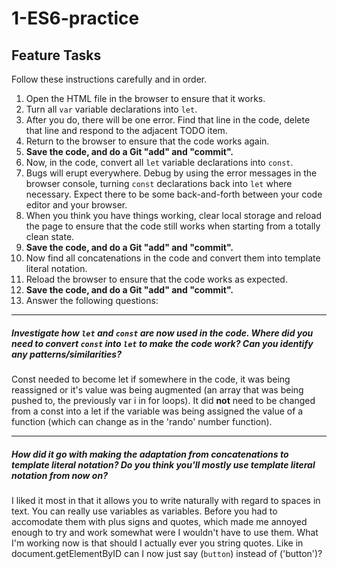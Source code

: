 # 1-ES6-practice

## Feature Tasks

Follow these instructions carefully and in order.

1. Open the HTML file in the browser to ensure that it works.
2. Turn all `var` variable declarations into `let`.
3. After you do, there will be one error. Find that line in the code, delete that line and respond to the adjacent TODO item.
4. Return to the browser to ensure that the code works again.
5. **Save the code, and do a Git "add" and "commit".**
6. Now, in the code, convert all `let` variable declarations into `const`.
7. Bugs will erupt everywhere. Debug by using the error messages in the browser console, turning `const` declarations back into `let` where necessary. Expect there to be some back-and-forth between your code editor and your browser.
8. When you think you have things working, clear local storage and reload the page to ensure that the code still works when starting from a totally clean state.
9. **Save the code, and do a Git "add" and "commit".**
10. Now find all concatenations in the code and convert them into template literal notation.
11. Reload the browser to ensure that the code works as expected.
12. **Save the code, and do a Git "add" and "commit".**
13. Answer the following questions:

---

##### Investigate how `let` and `const` are now used in the code. Where did you need to convert `const` into `let` to make the code work? Can you identify any patterns/similarities?

Const needed to become let if somewhere in the code, it was being reassigned or it's value was being augmented (an array that was being pushed to, the previously var i in for loops). It did **not** need to be changed from a const into a let if the variable was being assigned the value of a function (which can change as in the 'rando' number function).

---

##### How did it go with making the adaptation from concatenations to template literal notation? Do you think you'll mostly use template literal notation from now on?

I liked it most in that it allows you to write naturally with regard to spaces in text. You can really use variables as variables. Before you had to accomodate them with plus signs and quotes, which made me annoyed enough to try and work somewhat were I wouldn't have to use them. What I'm working now is that should I actually ever you string quotes. Like in document.getElementByID can I now just say (`button`) instead of ('button')?
